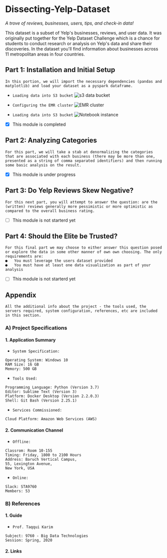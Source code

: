 # Dissecting-Yelp-Dataset
*A trove of reviews, businesses, users, tips, and check-in data!*

This dataset is a subset of Yelp's businesses, reviews, and user data. It was originally put together for the Yelp Dataset Challenge which is a chance for students to conduct research or analysis on Yelp's data and share their discoveries. In the dataset you'll find information about businesses across 11 metropolitan areas in four countries.


## Part 1: Installation and Initial Setup
```
In this portion, we will import the necessary dependencies (pandas and matplotlib) and load your dataset as a pyspark dataframe.
```
* ```Loading data into S3 bucket```
![s3 data bucket](https://user-images.githubusercontent.com/6689256/80295489-ff5a8300-8740-11ea-90cf-35952dd30052.png)

* ```Configuring the EMR cluster```
![EMR cluster](https://user-images.githubusercontent.com/6689256/80295460-c8846d00-8740-11ea-9604-27ad6366b1e9.png)

* ```Loading data into S3 bucket```
![Notebook instance](https://user-images.githubusercontent.com/6689256/80295472-df2ac400-8740-11ea-9000-b8c4ee0329ec.png)

- [x] This module is completed


## Part 2: Analyzing Categories
```
For this part, we will take a stab at denormalizing the categories that are associated with each business (there may be more than one, presented as a string of comma separated identifiers) and then running some basic analysis on the result.
```

- [x] This module is under progress


## Part 3: Do Yelp Reviews Skew Negative?
```
For this next part, you will attempt to answer the question: are the (written) reviews generally more pessimistic or more optimistic as compared to the overall business rating.
```

- [ ] This module is not starterd yet


## Part 4: Should the Elite be Trusted?
```
For this final part we may choose to either answer this question posed or explore the data in some other manner of own own choosing. The only requirements are:
●	You must leverage the users dataset provided
●	You must have at least one data visualization as part of your analysis
```

- [ ] This module is not starterd yet


## Appendix
```
All the additional info about the project - the tools used, the servers required, system configuration, references, etc are included in this section.
```

### A) Project Specifications

#### 1. Application Summary
* ```System Specification:```
``` 
Operating System: Windows 10
RAM Size: 16 GB
Memory: 500 GB
```

* ```Tools Used:```
``` 
Programming Language: Python (Version 3.7)
Editor: Sublime Text (Version 3)
Platform: Docker Desktop (Version 2.2.0.3)
Shell: Git Bash (Version 2.25.1)
```

* ```Services Commissioned:```
``` 
Cloud Platform: Amazon Web Services (AWS)
```

#### 2. Communication Channel
* ```Offline:```
``` 
Classrom: Room 10-155
Timing: Friday, 1800 to 2100 Hours
Address: Baruch Vertical Campus,
55, Lexington Avenue,
New York, USA
```

* ```Online:```
``` 
Slack: STA9760
Members: 53
```

### B) References

#### 1. Guide
* ```Prof. Taqqui Karim```
``` 
Subject: 9760 - Big Data Technologies
Session: Spring, 2020
```

#### 2. Links
